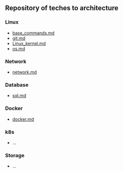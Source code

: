 
## Repository of teches to architecture

### Linux

- [base_commands.md](linux/base_commands.md) 
-  [git.md](linux/git.md) 
-  [Linux_kernel.md](linux/Linux_kernel.md) 
-  [os.md](linux/os.md) 

### Network

- [network.md](network/network.md) 

### Database

- [sql.md](database/sql.md) 

### Docker

- [docker.md](docker/docker.md) 

### k8s

- ...

### Storage

- ...
